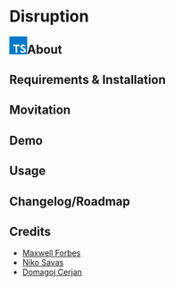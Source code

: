 # Disruption

<img height="32" width="32" align="left" src='https://raw.githubusercontent.com/github/explore/80688e429a7d4ef2fca1e82350fe8e3517d3494d/topics/typescript/typescript.png' />

## About

## Requirements & Installation

## Movitation

## Demo

## Usage

## Changelog/Roadmap

## Credits
* [Maxwell Forbes](https://maxwellforbes.com/posts/typescript-ecs-implementation/)
* [Niko Savas](https://medium.com/@savas/nomad-game-engine-part-2-ecs-9132829188e5)
* [Domagoj Cerjan](https://dev.t-matix.com/blog/platform/eimplementing-a-type-saf-ecs-with-typescript/)